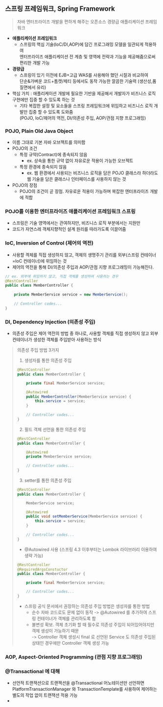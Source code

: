 ## 스프링 프레임워크, Spring Framework
> 자바 엔터프라이즈 개발을 편하게 해주는 오픈소스 경량급 애플리케이션 프레임워크
  - __애플리케이션 프레임워크__   
    - 스프링의 핵심 기술(IoC/DI,AOP)에 담긴 프로그래밍 모델을 일관되게 적용하여   
       엔터프라이즈 애플리케이션 전 계층 및 영역에 전략과 기능을 제공해줌으로써 편리한 개발 가능
  - __경량급__
    - 스프링이 있기 이전에 EJB+고급 WAS를 사용해야 했던 시절과 비교하여   
      단순&가벼운 코드+톰캣/제티 등에서도 동작 가능한 깔끔한 기술력 (생산성,품질면에서 유리)
- 핵심 가치 : 애플리케이션 개발에 필요한 기반을 제공해서 개발자가 비즈니스 로직 구현에만 집중 할 수 있도록 하는 것
  - 기타 복잡한 설정 및 요소들을 스프링 프레임워크에 위임하고 비즈니스 로직 개발만 집중 할 수 있도록 도와줌   
    (POJO, IoC/제어의 역전, DI/의존성 주입, AOP/관점 지향 프로그래밍)

### POJO, Plain Old Java Object
- 이름 그대로 기본 자바 오브젝트를 의미함
- POJO의 조건
  - 특정 규약(Contract)에 종속되지 않음
    - ex. 상속을 통한 규약 없이 자유로운 적용이 가능한 오브젝트
  - 특정 환경에 종속되지 않음
    - ex. 웹 환경에서 사용되는 비즈니스 로직을 담은 POJO 클래스라 하더라도 웹 기술을 담은 클래스나 인터페이스를 사용하지 않는 것
- POJO의 장점
  - POJO의 조건이 곧 장점. 자유로운 적용이 가능하며 복잡한 엔터프라이즈 개발에 적합

### POJO를 이용한 엔터프라이즈 애플리케이션 프레임워크 스프링
- 스프링은 기술 영역에서는 관여하지만, 비즈니스 로직 부분에서는 지원만
- 코드가 자연스레 객체지향적인 설계 원리를 따라가도록 이끌어줌

### IoC, Inversion of Control (제어의 역전)
- 사용할 겍체를 직접 생성하지 않고, 객체의 생명주기 관리를 외부(스프링 컨테이너=IoC 컨테이너)에 위임하는 것   
- 제어의 역전을 통해 DI/의존성 주입과 AOP/관점 지향 프로그래밍이 가능해진다.
```java
// ex. 외부에 위임하지 않고, 직접 객체를 생성하여 사용하는 경우
@RestController
public class MemberController {
    
    private MemberService service = new MemberService();
    
    // Controller codes...
}
```

### DI, Dependency Injection (의존성 주입)
- 의존성 주입은 제어 역전의 방법 중 하나로, 사용할 객체를 직접 생성하지 않고 외부 컨테이너가 생성한 객체를 주입받아 사용하는 방식

> 의존성 주입 방법 3가지   
>
> 1. 생성자를 통한 의존성 주입
> ```java
> @RestController
> public class MemberController {
> 
>     private final MemberService service;
> 
>     @Autowired
>     public MemberController(MemberService service) {
>         this.service = service;
>     }
>     
>     // Controller codes...
> }
> ```
> 
> 2. 필드 객체 선언을 통한 의존성 주입
> ```java
> @RestController
> public class MemberController {
> 
>     @Autowired
>     private MemberService service;
>     
>     // Controller codes...
> }
> ```
> 
> 3. setter를 통한 의존성 주입
> ```java
> @RestController
> public class MemberController {
> 
>     MemberService service;
> 
>     @Autowired
>     public void setMemberService(MemberService service) {
>         this.service = service;
>     }
>     
>     // Controller codes...
> }
> ```
> 
> - @Autowired 사용 (스프링 4.3 이후부터는 Lombok 라이브러리 이용하여 생략 가능)
> ```java
> @RestController
> @RequiredArgsConstuctor
> public class MemberController {
> 
>     private final MemberService service;
> 
>     // Controller codes...
> }
> ```
> 
> - 스프링 공식 문서에서 권장하는 의존성 주입 방법은 생성자를 통한 방법   
>   - 순수 자바 코드로도 문제 없이 동작
>     -> @Autowired 를 추가하여 스프링 컨테이너가 객체를 관리하도록 함
>   - 불변성 확보. 객체 초기화 할 때 필수로 의존성 주입이 되어있어야지만 객체 생성이 가능하기 때문   
>     -> Controller 객체 생성시 final 로 선언된 Service 도 의존성 주입된 상태인 경우에만 Controller 객체 생성 가능

### AOP, Aspect-Oriented Programming (관점 지향 프로그래밍)


### @Transactional 에 대해
- 선언적 트랜잭션으로 트랜잭션을 @Transactional 어노테이션만 선언하면   
PlatformTransactionManager 와 TransactionTemplate를 사용하여 제어하는 별도의 작업 없이 트랜잭션 적용 가능
- 